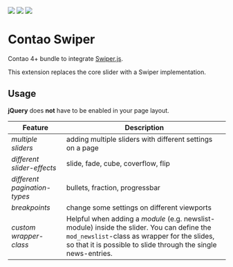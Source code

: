 [![](https://img.shields.io/maintenance/yes/2019.svg)](https://github.com/fritzmg/contao-swiper)
[![](https://img.shields.io/packagist/v/fritzmg/contao-swiper.svg)](https://packagist.org/packages/fritzmg/contao-swiper)
[![](https://img.shields.io/packagist/dt/fritzmg/contao-swiper.svg)](https://packagist.org/packages/fritzmg/contao-swiper)

Contao Swiper
=====================

Contao 4+ bundle to integrate [Swiper.js](http://idangero.us/swiper/).

This extension replaces the core slider with a Swiper implementation.

## Usage

__jQuery__ does **not** have to be enabled in your page layout.

| Feature | Description |
|----|----|
| *multiple sliders* | adding multiple sliders with different settings on a page |
| *different slider-effects* | slide, fade, cube, coverflow, flip |
| *different pagination-types* | bullets, fraction, progressbar |
| *breakpoints* | change some settings on different viewports |
| *custom wrapper-class* | Helpful when adding a *module* (e.g. newslist-module) inside the slider. You can define the `mod_newslist`-class as wrapper for the slides, so that it is possible to slide through the single news-entries. |
